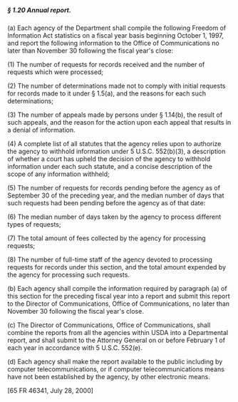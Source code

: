 ##### § 1.20 Annual report. #####

(a) Each agency of the Department shall compile the following Freedom of Information Act statistics on a fiscal year basis beginning October 1, 1997, and report the following information to the Office of Communications no later than November 30 following the fiscal year's close:

(1) The number of requests for records received and the number of requests which were processed;

(2) The number of determinations made not to comply with initial requests for records made to it under § 1.5(a), and the reasons for each such determinations;

(3) The number of appeals made by persons under § 1.14(b), the result of such appeals, and the reason for the action upon each appeal that results in a denial of information.

(4) A complete list of all statutes that the agency relies upon to authorize the agency to withhold information under 5 U.S.C. 552(b)(3), a description of whether a court has upheld the decision of the agency to withhold information under each such statute, and a concise description of the scope of any information withheld;

(5) The number of requests for records pending before the agency as of September 30 of the preceding year, and the median number of days that such requests had been pending before the agency as of that date:

(6) The median number of days taken by the agency to process different types of requests;

(7) The total amount of fees collected by the agency for processing requests;

(8) The number of full-time staff of the agency devoted to processing requests for records under this section, and the total amount expended by the agency for processing such requests.

(b) Each agency shall compile the information required by paragraph (a) of this section for the preceding fiscal year into a report and submit this report to the Director of Communications, Office of Communications, no later than November 30 following the fiscal year's close.

(c) The Director of Communications, Office of Communications, shall combine the reports from all the agencies within USDA into a Departmental report, and shall submit to the Attorney General on or before February 1 of each year in accordance with 5 U.S.C. 552(e).

(d) Each agency shall make the report available to the public including by computer telecommunications, or if computer telecommunications means have not been established by the agency, by other electronic means.

[65 FR 46341, July 28, 2000]